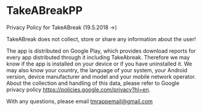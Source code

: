 # TakeABreakPP


Privacy Policy for TakeABreak (19.5.2018 ->)

TakeABreak does not collect, store or share any information about the user! 

The app is distributed on Google Play, which provides download reports for every app distributed through it including 
TakeAbreak. Therefore we may know if the app is installed on your device or if you have uninstalled it. We may also know 
your country, the language of your system, your Android version, device manufacturer and model and your mobile
network operator. About the collection and handling of this data, please refer to Google privacy policy 
https://policies.google.com/privacy?hl=en.

With any questions, please email tmrappemail@gmail.com
